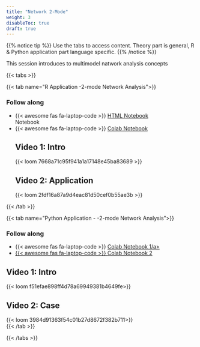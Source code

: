 ```yaml
---
title: "Network 2-Mode"
weight: 3
disableToc: true
draft: true
---
```


{{% notice tip %}} Use the tabs to access content. Theory part is general, R & Python application part language specific.
{{% /notice %}}

This session introduces to multimodel natwork analysis concepts

{{< tabs >}}



{{< tab name="R Application -2-mode Network Analysis">}}
<div>
   <h3>Follow along</h3>
  <ul>
    <li> {{< awesome fas fa-laptop-code >}} <a href="https://sds-aau.github.io/SDS-master/M2/notebooks/network_analysis_application_bipartite.nb.html" target="_blank">HTML Notebook</a> </li> Notebook</a> </li>
  <li> {{< awesome fas fa-laptop-code >}} <a href="https://colab.research.google.com/github/SDS-AAU/SDS-master/blob/master/M2/notebooks/network_analysis_application_bipartite.ipynb" target="_blank">Colab Notebook</a> </li>

  <h2>Video 1: Intro</h2>
  {{< loom 7668a71c95f941a1a17148e45ba83689 >}}

  <h2>Video 2: Application</h2>
  {{< loom 2fdf16a87a9d4eac81d50cef0b55ae3b >}}
  
</div>
{{< /tab >}}


  
{{< tab name="Python Application - -2-mode Network Analysis">}}
<div>
   <h3>Follow along</h3> 
  <ul>
    <li> {{< awesome fas fa-laptop-code >}} <a href="https://nbviewer.jupyter.org/github/SDS-AAU/SDS-master/blob/master/M2/notebooks/M2_Bipartite_graphs_in_Python.ipynb" target="_blank">Colab Notebook 1/a> </li>
    <li> {{< awesome fas fa-laptop-code >}} <a href="https://nbviewer.jupyter.org/github/SDS-AAU/SDS-master/blob/master/M2/notebooks/M2_Case_ETF_Holdings_Python.ipynb" target="_blank">Colab Notebook 2</a> </li>
  </ul>

  <h2>Video 1: Intro </h2>
  {{< loom f51efae898ff4d78a69949381b4649fe>}}
  
  <h2>Video 2: Case</h2>
  {{< loom 3984d91363f54c01b27d8672f382b711>}}
  
</div>
{{< /tab >}}

{{< /tabs >}}
